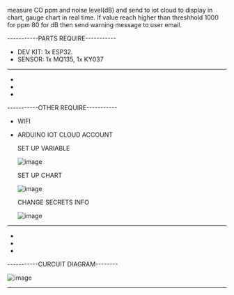 measure CO ppm and noise level(dB) and send to iot cloud to display in chart, gauge chart in real time. If value reach higher than threshhold 1000 for ppm
80 for dB then send warning message to user email.
 
 -----------PARTS REQUIRE-----------
 
  - DEV KIT: 1x ESP32.
  - SENSOR: 1x MQ135, 1x KY037
  
 -----------------------------------
 
 
 -
 -
 -
 
 
 
 
 
 
 
 
 
 
 -----------OTHER REQUIRE-----------
 
  - WIFI 
  
  - ARDUINO IOT CLOUD ACCOUNT
    
    SET UP VARIABLE 
    
    ![image](https://user-images.githubusercontent.com/27564856/209491443-90feed54-1e1e-4d45-a9c5-a6d7093f0559.png)



    SET UP CHART
    
    ![image](https://user-images.githubusercontent.com/27564856/209491484-a2469abf-650f-4f8c-9b29-af27ab44e40c.png)



    CHANGE SECRETS INFO  
    
    ![image](https://user-images.githubusercontent.com/27564856/209492097-d50d6c79-ef1c-4793-8cd5-79a1d846aff1.png)

----------------------------------

 
 -
 -
 -
 
 
 
 
-----------CURCUIT DIAGRAM--------
 
![image](https://user-images.githubusercontent.com/27564856/209489342-41321209-a558-415c-bdbd-cecda34ae5b5.png)

----------------------------------

